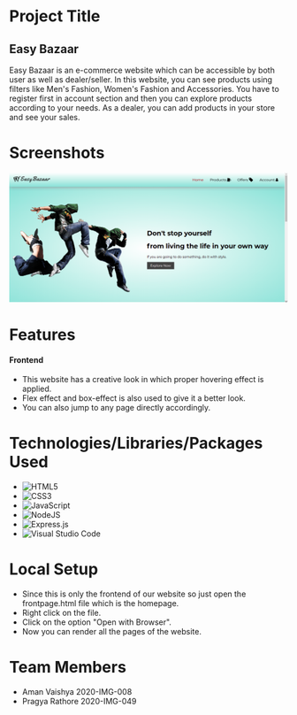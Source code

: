 # Project Title
## **Easy Bazaar**
Easy Bazaar is an e-commerce website which can be accessible by both user as well as dealer/seller. 
In this website, you can see products using filters like Men's Fashion, Women's Fashion and Accessories.
You have to register first in account section and then you can explore products according to your needs.
As a dealer, you can add products in your store and see your sales.
# Screenshots

![My Image](Screenshots/ss1.png)
# Features
#### Frontend
- This website has a creative look in which proper hovering effect is applied.
- Flex effect and box-effect is also used to give it a better look.
- You can also jump to any page directly accordingly.


# Technologies/Libraries/Packages Used
- <img alt="HTML5" src="https://img.shields.io/badge/html5-%23E34F26.svg?style=for-the-badge&logo=html5&logoColor=white"/>
- <img alt="CSS3" src="https://img.shields.io/badge/css3-%231572B6.svg?style=for-the-badge&logo=css3&logoColor=white"/>
- <img alt="JavaScript" src="https://img.shields.io/badge/javascript-%23323330.svg?style=for-the-badge&logo=javascript&logoColor=%23F7DF1E"/>
- <img alt="NodeJS" src="https://img.shields.io/badge/node.js-%2343853D.svg?style=for-the-badge&logo=node-dot-js&logoColor=white"/>
- <img alt="Express.js" src="https://img.shields.io/badge/express.js-%23404d59.svg?style=for-the-badge&logo=express&logoColor=%2361DAFB"/>
- <img alt="Visual Studio Code" src="https://img.shields.io/badge/VisualStudioCode-0078d7.svg?style=for-the-badge&logo=visual-studio-code&logoColor=white"/>

# Local Setup
- Since this is only the frontend of our website so just open the frontpage.html file which is the homepage.
- Right click on the file.
- Click on the option "Open with Browser".
- Now you can render all the pages of the website.

# Team Members
- Aman Vaishya 2020-IMG-008
- Pragya Rathore 2020-IMG-049
